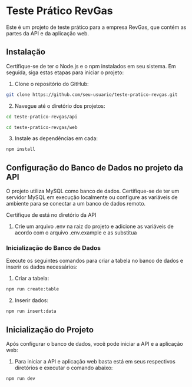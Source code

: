 # Teste Prático RevGas

Este é um projeto de teste prático para a empresa RevGas, que contém as partes da API e da aplicação web.

## Instalação

Certifique-se de ter o Node.js e o npm instalados em seu sistema. Em seguida, siga estas etapas para iniciar o projeto:

1. Clone o repositório do GitHub:

```bash
git clone https://github.com/seu-usuario/teste-pratico-revgas.git
```

2. Navegue até o diretório dos projetos:

```bash
cd teste-pratico-revgas/api
```

```bash
cd teste-pratico-revgas/web
```

3. Instale as dependências em cada:

```bash
npm install
```

## Configuração do Banco de Dados no projeto da API

O projeto utiliza MySQL como banco de dados. Certifique-se de ter um servidor MySQL em execução localmente ou configure as variáveis de ambiente para se conectar a um banco de dados remoto.

Certifique de está no diretório da API

1. Crie um arquivo .env na raiz do projeto e adicione as variáveis de acordo com o arquivo .env.example e as substitua

### Inicialização do Banco de Dados

Execute os seguintes comandos para criar a tabela no banco de dados e inserir os dados necessários:

1. Criar a tabela:

```bash
npm run create:table
```

2. Inserir dados:

```bash
npm run insert:data
```

## Inicialização do Projeto

Após configurar o banco de dados, você pode iniciar a API e a aplicação web:

1. Para iniciar a API e aplicação web basta está em seus respectivos diretórios e executar o comando abaixo:

```bash
npm run dev
```
